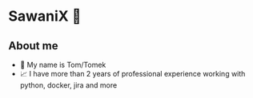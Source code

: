 # SawaniX 🐼
## About me
- :wave: My name is Tom/Tomek
- :chart_with_upwards_trend: I have more than 2 years of professional experience working with python, docker, jira and more

<!--
**SawaniX/SawaniX** is a ✨ _special_ ✨ repository because its `README.md` (this file) appears on your GitHub profile.

Here are some ideas to get you started:

- 🔭 I’m currently working on ...
- 🌱 I’m currently learning ...
- 👯 I’m looking to collaborate on ...
- 🤔 I’m looking for help with ...
- 💬 Ask me about ...
- 📫 How to reach me: ...
- 😄 Pronouns: ...
- ⚡ Fun fact: ...
-->
